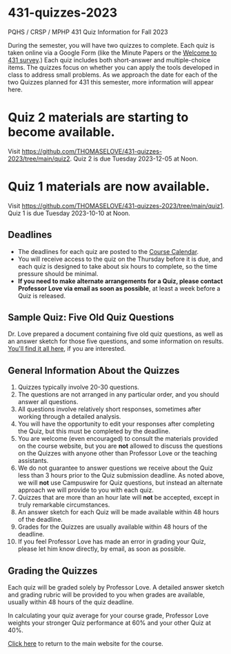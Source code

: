 # 431-quizzes-2023

PQHS / CRSP / MPHP 431 Quiz Information for Fall 2023

During the semester, you will have two quizzes to complete. Each quiz is taken online via a Google Form (like the Minute Papers or the [Welcome to 431 survey](https://bit.ly/431-2023-welcome-survey).) Each quiz includes both short-answer and multiple-choice items. The quizzes focus on whether you can apply the tools developed in class to address small problems. As we approach the date for each of the two Quizzes planned for 431 this semester, more information will appear here.

# Quiz 2 materials are starting to become available.

Visit <https://github.com/THOMASELOVE/431-quizzes-2023/tree/main/quiz2>. Quiz 2 is due Tuesday 2023-12-05 at Noon.

# Quiz 1 materials are now available.

Visit <https://github.com/THOMASELOVE/431-quizzes-2023/tree/main/quiz1>. Quiz 1 is due Tuesday 2023-10-10 at Noon.

## Deadlines

- The deadlines for each quiz are posted to the [Course Calendar](https://thomaselove.github.io/431-2023/calendar.html).
- You will receive access to the quiz on the Thursday before it is due, and each quiz is designed to take about six hours to complete, so the time pressure should be minimal.
- **If you need to make alternate arrangements for a Quiz, please contact Professor Love via email as soon as possible**, at least a week before a Quiz is released. 

## Sample Quiz: Five Old Quiz Questions

Dr. Love prepared a document containing five old quiz questions, as well as an answer sketch for those five questions, and some information on results. [You'll find it all here](https://github.com/THOMASELOVE/431-quizzes-2023/tree/main/sample), if you are interested.

## General Information About the Quizzes

1. Quizzes typically involve 20-30 questions. 
2. The questions are not arranged in any particular order, and you should answer all questions.
3. All questions involve relatively short responses, sometimes after working through a detailed analysis.
4. You will have the opportunity to edit your responses after completing the Quiz, but this must be completed by the deadline.
5. You are welcome (even encouraged) to consult the materials provided on the course website, but you are **not** allowed to discuss the questions on the Quizzes with anyone other than Professor Love or the teaching assistants.
6. We do not guarantee to answer questions we receive about the Quiz less than 3 hours prior to the Quiz submission deadline. As noted above, we will **not** use Campuswire for Quiz questions, but instead an alternate approach we will provide to you with each quiz.
7. Quizzes that are more than an hour late will **not** be accepted, except in truly remarkable circumstances.
8. An answer sketch for each Quiz will be made available within 48 hours of the deadline. 
9. Grades for the Quizzes are usually available within 48 hours of the deadline. 
10. If you feel Professor Love has made an error in grading your Quiz, please let him know directly, by email, as soon as possible.

## Grading the Quizzes

Each quiz will be graded solely by Professor Love. A detailed answer sketch and grading rubric will be provided to you when grades are available, usually within 48 hours of the quiz deadline. 

In calculating your quiz average for your course grade, Professor Love weights your stronger Quiz performance at 60% and your other Quiz at 40%.

[Click here](https://thomaselove.github.io/431-2023/) to return to the main website for the course.
